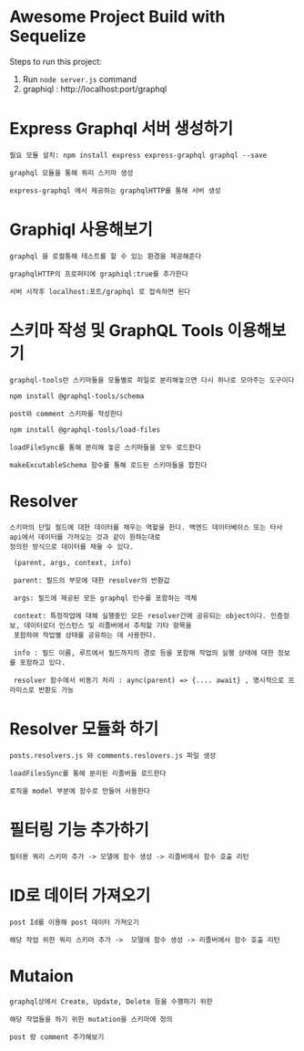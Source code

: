 # Awesome Project Build with Sequelize

Steps to run this project:

1. Run `node server.js` command
2. graphiql : http://localhost:port/graphql


# Express Graphql 서버 생성하기
    필요 모듈 설치: npm install express express-graphql graphql --save

    graphql 모듈을 통해 쿼리 스키마 생성

    express-graphql 에서 제공하는 graphqlHTTP를 통해 서버 생성

# Graphiql 사용해보기
    graphql 을 로컬통해 테스트를 할 수 있는 환경을 제공해준다

    graphqlHTTP의 프로퍼티에 graphiql:true를 추가한다

    서버 시작후 localhost:포트/graphql 로 접속하면 된다

# 스키마 작성 및 GraphQL Tools 이용해보기
    graphql-tools란 스키마들을 모듈별로 파일로 분리해놓으면 다시 하나로 모아주는 도구이다

    npm install @graphql-tools/schema

    post와 comment 스키마를 작성한다

    npm install @graphql-tools/load-files

    loadFileSync를 통해 분리해 놓은 스키마들을 모두 로드한다 

    makeExcutableSchema 함수를 통해 로드된 스키마들을 합친다

# Resolver
    스키마의 단일 필드에 대한 데이터를 채우는 역할을 한다. 백엔드 데이터베이스 또는 타사 api에서 데이터를 가져오는 것과 같이 원하는대로 
    정의한 방식으로 데이터를 채울 수 있다.

     (parent, args, context, info)

     parent: 필드의 부모에 대한 resolver의 반환값

     args: 필드에 제공된 모든 graphql 인수를 포함하는 객체

     context: 특정작업에 대해 실행중인 모든 resolver간에 공유되는 object이다. 인증정보, 데이터로더 인스턴스 및 리졸버에서 추적할 기타 항목을
     포함하여 작업별 상태를 공유하는 데 사용한다.

     info : 필드 이름, 루트에서 필드까지의 경로 등을 포함해 작업의 실행 상태에 대한 정보를 포함하고 있다.

     resolver 함수에서 비동기 처리 : aync(parent) => {.... await} , 명시적으로 프라미스로 반환도 가능

# Resolver 모듈화 하기
    posts.resolvers.js 와 comments.reslovers.js 파일 생성

    loadFilesSync를 통해 분리된 리졸버들 로드한다

    로직을 model 부분에 함수로 만들어 사용한다

# 필터링 기능 추가하기
    필터용 쿼리 스키마 추가 -> 모델에 함수 생성 -> 리졸버에서 함수 호출 리턴

# ID로 데이터 가져오기
    post Id를 이용해 post 데이터 가져오기

    해당 작업 위한 쿼리 스키마 추가 ->  모델에 함수 생성 -> 리졸버에서 함수 호출 리턴

# Mutaion
    graphql상에서 Create, Update, Delete 등을 수행하기 위한

    해당 작업들을 하기 위한 mutation을 스키마에 정의

    post 랑 comment 추가해보기










